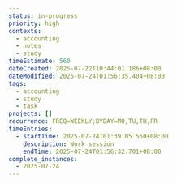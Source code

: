 ```yaml
---
status: in-progress
priority: high
contexts:
  - accounting
  - notes
  - study
timeEstimate: 560
dateCreated: 2025-07-22T10:44:01.186+08:00
dateModified: 2025-07-24T01:56:35.404+08:00
tags:
  - accounting
  - study
  - task
projects: []
recurrence: FREQ=WEEKLY;BYDAY=MO,TU,TH,FR
timeEntries:
  - startTime: 2025-07-24T01:39:05.560+08:00
    description: Work session
    endTime: 2025-07-24T01:56:32.701+08:00
complete_instances:
  - 2025-07-24
---
```


